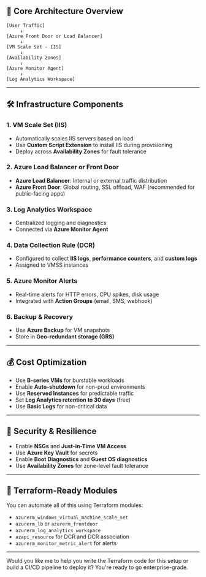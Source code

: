 ## 🧱 Core Architecture Overview

```plaintext
[User Traffic]
     ↓
[Azure Front Door or Load Balancer]
     ↓
[VM Scale Set - IIS]
     ↓
[Availability Zones]
     ↓
[Azure Monitor Agent]
     ↓
[Log Analytics Workspace]
```

---

## 🛠️ Infrastructure Components

### 1. **VM Scale Set (IIS)**
- Automatically scales IIS servers based on load
- Use **Custom Script Extension** to install IIS during provisioning
- Deploy across **Availability Zones** for fault tolerance

### 2. **Azure Load Balancer or Front Door**
- **Azure Load Balancer**: Internal or external traffic distribution
- **Azure Front Door**: Global routing, SSL offload, WAF (recommended for public-facing apps)

### 3. **Log Analytics Workspace**
- Centralized logging and diagnostics
- Connected via **Azure Monitor Agent**

### 4. **Data Collection Rule (DCR)**
- Configured to collect **IIS logs**, **performance counters**, and **custom logs**
- Assigned to VMSS instances

### 5. **Azure Monitor Alerts**
- Real-time alerts for HTTP errors, CPU spikes, disk usage
- Integrated with **Action Groups** (email, SMS, webhook)

### 6. **Backup & Recovery**
- Use **Azure Backup** for VM snapshots
- Store in **Geo-redundant storage (GRS)**

---

## 💰 Cost Optimization

- Use **B-series VMs** for burstable workloads
- Enable **Auto-shutdown** for non-prod environments
- Use **Reserved Instances** for predictable traffic
- Set **Log Analytics retention to 30 days** (free)
- Use **Basic Logs** for non-critical data

---

## 🔐 Security & Resilience

- Enable **NSGs** and **Just-in-Time VM Access**
- Use **Azure Key Vault** for secrets
- Enable **Boot Diagnostics** and **Guest OS diagnostics**
- Use **Availability Zones** for zone-level fault tolerance

---

## 🚀 Terraform-Ready Modules

You can automate all of this using Terraform modules:

- `azurerm_windows_virtual_machine_scale_set`
- `azurerm_lb` or `azurerm_frontdoor`
- `azurerm_log_analytics_workspace`
- `azapi_resource` for DCR and DCR association
- `azurerm_monitor_metric_alert` for alerts

---

Would you like me to help you write the Terraform code for this setup or build a CI/CD pipeline to deploy it? You're ready to go enterprise-grade.
